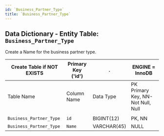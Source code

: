 ```yaml
---
id: `Business_Partner_Type`
title: `Business_Partner_Type`
---
```


## Data Dictionary - Entity Table: `Business_Partner_Type`


Create a Name for the business partner type.


| Create Table if NOT EXISTS| Primary Key ('id')|.|ENGINE = InnoDB|
|---|---|---|---|
|Table Name | Column Name| Data Type|PK Primary Key, NN-Not Null, Null|
||
|`Business_Partner_Type`|`id` |BIGINT(12)| PK, NN|
|`Business_Partner_Type`|`Name`|VARCHAR(45)| NULL|
